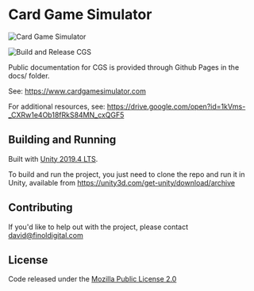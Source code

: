 # Card Game Simulator

![Card Game Simulator](https://www.cardgamesimulator.com/assets/img/CGSLogo.png)

![Build and Release CGS](https://github.com/finol-digital/Card-Game-Simulator/workflows/Build%20and%20Release%20CGS/badge.svg?branch=develop)

Public documentation for CGS is provided through Github Pages in the docs/ folder. 

See: https://www.cardgamesimulator.com

For additional resources, see: https://drive.google.com/open?id=1kVms-_CXRw1e4Ob18fRkS84MN_cxQGF5

## Building and Running

Built with [Unity 2019.4 LTS](https://unity.com/releases/2019-lts).

To build and run the project, you just need to clone the repo and run it in Unity, available from https://unity3d.com/get-unity/download/archive

## Contributing

If you'd like to help out with the project, please contact <david@finoldigital.com>

## License

Code released under the [Mozilla Public License 2.0](LICENSE)
